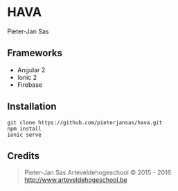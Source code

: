 HAVA
==================
Pieter-Jan Sas

Frameworks
------------------
* Angular 2 
* Ionic 2 
* Firebase

Installation
------------------
    git clone https://github.com/pieterjansas/hava.git
    npm install
    ionic serve

Credits
------------------
> Pieter-Jan Sas 
> Arteveldehogeschool © 2015 - 2016 
> <http://www.arteveldehogeschool.be>